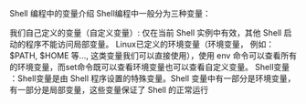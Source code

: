 Shell 编程中的变量介绍
Shell编程中一般分为三种变量：

我们自己定义的变量（自定义变量）: 仅在当前 Shell 实例中有效，其他 Shell 启动的程序不能访问局部变量。
Linux已定义的环境变量（环境变量， 例如：$PATH, $HOME 等..., 这类变量我们可以直接使用），使用 env 命令可以查看所有的环境变量，而set命令既可以查看环境变量也可以查看自定义变量。
Shell变量 ：Shell变量是由 Shell 程序设置的特殊变量。Shell 变量中有一部分是环境变量，有一部分是局部变量，这些变量保证了 Shell 的正常运行

